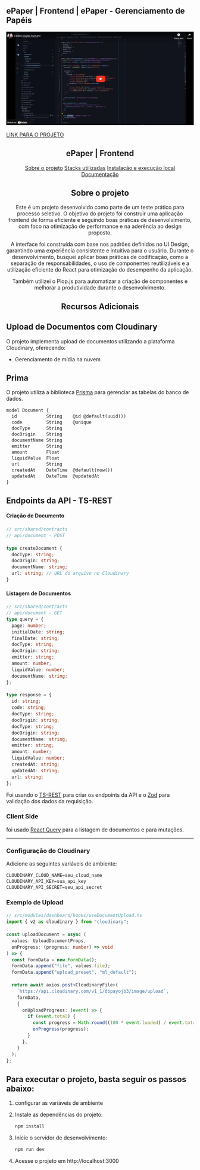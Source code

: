 

 ## ePaper | Frontend | ePaper - Gerenciamento de Papéis

[![Watch the video](yt.png)](https://www.youtube.com/embed/CVMx3trycY0?si=I9t4fpuCabmI1Km4)

<a href="https://e-paper-teste-front-end.vercel.app/">LINK PARA O PROJETO</a>
</p>
<h2 align="center">ePaper | Frontend</h2>

<p align="center" id="menu">
  <a href="#sobre-o-projeto">Sobre o projeto</a>
  <a href="#stacks-utilizadas">Stacks utilizadas</a>
  <a href="#instalação-e-execução-local">Instalação e execução local</a>
  <a href="#documentação">Documentação</a>
</p>

<h2 align="center" id="sobre-o-projeto">Sobre o projeto</h2>

<p align="center">
  Este é um projeto desenvolvido como parte de um teste prático para processo seletivo. O objetivo do projeto foi construir uma aplicação frontend de forma eficiente e seguindo boas práticas de desenvolvimento, com foco na otimização de performance e na aderência ao design proposto.
</p>

<p align="center">
  A interface foi construída com base nos padrões definidos no UI Design, garantindo uma experiência consistente e intuitiva para o usuário. Durante o desenvolvimento, busquei aplicar boas práticas de codificação, como a separação de responsabilidades, o uso de componentes reutilizáveis e a utilização eficiente do React para otimização do desempenho da aplicação.
</p>

<p align="center">
  Também utilizei o Plop.js para automatizar a criação de componentes e melhorar a produtividade durante o desenvolvimento.


<h2 align="center" id="recursos-adicionais">Recursos Adicionais</h2>

## Upload de Documentos com Cloudinary

O projeto implementa upload de documentos utilizando a plataforma Cloudinary, oferecendo:

- Gerenciamento de mídia na nuvem

## Prima 

O projeto utiliza a biblioteca [Prisma](https://www.prisma.io/) para gerenciar as tabelas do banco de dados.

```
model Document {
  id           String    @id @default(uuid())
  code         String    @unique
  docType      String
  docOrigin    String
  documentName String
  emitter      String
  amount       Float
  liquidValue  Float
  url          String
  createdAt    DateTime  @default(now())
  updatedAt    DateTime  @updatedAt
}
```

## Endpoints da API - TS-REST

#### Criação de Documento

```typescript
// src/shared/contracts
// api/document - POST

type createDocument {
  docType: string;
  docOrigin: string;
  documentName: string;
  url: string; // URL do arquivo no Cloudinary
}
```

#### Listagem de Documentos

```typescript
// src/shared/contracts
// api/document - GET
type query = {
  page: number;
  initialDate: string;
  finalDate: string;
  docType: string;
  docOrigin: string;
  emitter: string;
  amount: number;
  liquidValue: number;
  documentName: string;
};

type response = {
  id: string;
  code: string;
  docType: string;
  docOrigin: string;
  docType: string;
  docOrigin: string;
  documentName: string;
  emitter: string;
  amount: number;
  liquidValue: number;
  createdAt: string;
  updatedAt: string;
  url: string;
};
```

Foi usando o [TS-REST](https://github.com/ts-rest/ts-rest) para criar os endpoints da API e o [Zod](https://github.com/colinhacks/zod) para validação dos dados da requisição.

### Client Side

foi usado [React Query](https://react-query.tanstack.com/) para a listagem de documentos e para mutações.

---

### Configuração do Cloudinary

Adicione as seguintes variáveis de ambiente:

```
CLOUDINARY_CLOUD_NAME=seu_cloud_name
CLOUDINARY_API_KEY=sua_api_key
CLOUDINARY_API_SECRET=seu_api_secret
```

### Exemplo de Upload

```typescript
// src/modules/dashboard/hooks/useDocumentUpload.ts
import { v2 as cloudinary } from "cloudinary";

const uploadDocument = async (
  values: UploadDocumentProps,
  onProgress: (progress: number) => void
) => {
  const formData = new FormData();
  formData.append("file", values.file);
  formData.append("upload_preset", "ml_default");

  return await axios.post<CloudinaryFile>(
    `https://api.cloudinary.com/v1_1/dbpayojb3/image/upload`,
    formData,
    {
      onUploadProgress: (event) => {
        if (event.total) {
          const progress = Math.round((100 * event.loaded) / event.total);
          onProgress(progress);
        }
      },
    }
  );
};
```

## Para executar o projeto, basta seguir os passos abaixo:

1. configurar as variáveis de ambiente



2. Instale as dependências do projeto:
   ```bash
   npm install
   ```

3. Inicie o servidor de desenvolvimento:
   ```bash
   npm run dev
   ```

4. Acesse o projeto em http://localhost:3000
